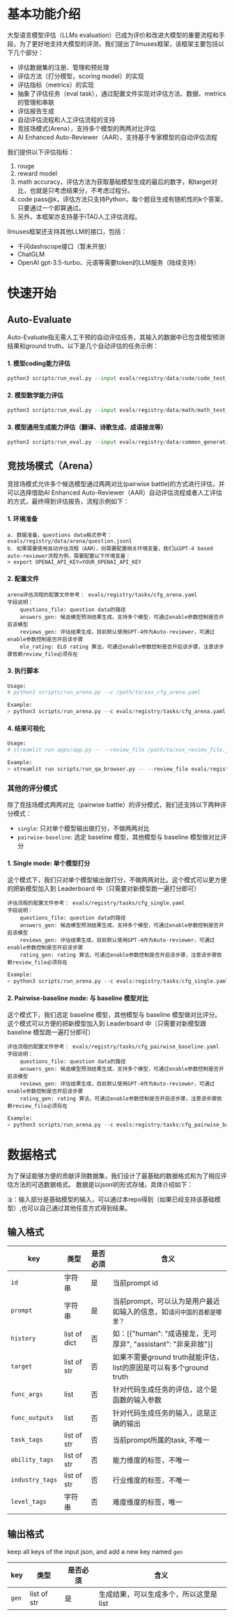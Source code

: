 # 基本功能介绍
大型语言模型评估（LLMs evaluation）已成为评价和改进大模型的重要流程和手段，为了更好地支持大模型的评测，我们提出了llmuses框架，该框架主要包括以下几个部分：
- 评估数据集的注册、管理和预处理
- 评估方法（打分模型，scoring model）的实现
- 评估指标（metrics）的实现
- 抽象了评估任务（eval task），通过配置文件实现对评估方法、数据、metrics的管理和串联
- 评估报告生成
- 自动评估流程和人工评估流程的支持
- 竞技场模式(Arena），支持多个模型的两两对比评估
- AI Enhanced Auto-Reviewer（AAR），支持基于专家模型的自动评估流程

我们提供以下评估指标：
1. rouge
2. reward model
3. math accuracy，评估方法为获取基础模型生成的最后的数字，和target对比，也就是只考虑结果分，不考虑过程分。
4. code pass@k，评估方法只支持Python，每个题目生成有随机性的k个答案，只要通过一个即算通过。
5. 另外，本框架亦支持基于iTAG人工评估流程。

llmuses框架还支持其他LLM的接口，包括：
- 千问dashscope接口（暂未开放）
- ChatGLM
- OpenAI gpt-3.5-turbo、元语等需要token的LLM服务（陆续支持）


# 快速开始
## Auto-Evaluate

Auto-Evaluate指无需人工干预的自动评估任务，其输入的数据中已包含模型预测结果和ground truth，以下是几个自动评估的任务示例：
#### 1. 模型coding能力评估
```python
python3 scripts/run_eval.py --input evals/registry/data/code/code_test_v2_model_result.jsonl --task_cfg evals/registry/tasks/task_qwen_code.yaml --eval-type=code
```

#### 2. 模型数学能力评估
```python
python3 scripts/run_eval.py --input evals/registry/data/math/math_test_v2_model_result.jsonl --task_cfg evals/registry/tasks/task_qwen_math.yaml --eval-type=math
```

#### 3. 模型通用生成能力评估（翻译、诗歌生成、成语接龙等）
```python
python3 scripts/run_eval.py --input evals/registry/data/common_generation/rouge_test_v7_model_result.jsonl --task_cfg evals/registry/tasks/task_qwen_generation.yaml --eval-type=rouge
```


## 竞技场模式（Arena）
竞技场模式允许多个候选模型通过两两对比(pairwise battle)的方式进行评估，并可以选择借助AI Enhanced Auto-Reviewer（AAR）自动评估流程或者人工评估的方式，最终得到评估报告，流程示例如下：
#### 1. 环境准备
```text
a. 数据准备，questions data格式参考：evals/registry/data/arena/question.jsonl
b. 如果需要使用自动评估流程（AAR），则需要配置相关环境变量，我们以GPT-4 based auto-reviewer流程为例，需要配置以下环境变量：
> export OPENAI_API_KEY=YOUR_OPENAI_API_KEY
```

#### 2. 配置文件
```text
arena评估流程的配置文件参考： evals/registry/tasks/cfg_arena.yaml
字段说明：
    questions_file: question data的路径
    answers_gen: 候选模型预测结果生成，支持多个模型，可通过enable参数控制是否开启该模型
    reviews_gen: 评估结果生成，目前默认使用GPT-4作为Auto-reviewer，可通过enable参数控制是否开启该步骤
    elo_rating: ELO rating 算法，可通过enable参数控制是否开启该步骤，注意该步骤依赖review_file必须存在
```

#### 3. 执行脚本
```python
Usage:
# python3 scripts/run_arena.py --c /path/to/xxx_cfg_arena.yaml

Example:
> python3 scripts/run_arena.py --c evals/registry/tasks/cfg_arena.yaml
```

#### 4. 结果可视化

```python
Usage:
# streamlit run apps/app.py -- --review_file /path/to/xxx_review_file.jsonl --category_file /path/to/xxx_category_mapping.yaml

Example:
> streamlit run scripts/run_qa_browser.py -- --review_file evals/registry/data/qa_browser/battle.jsonl --category_file evals/registry/data/qa_browser/category_mapping.yaml
```

### 其他的评分模式
除了竞技场模式两两对比（pairwise battle）的评分模式，我们还支持以下两种评分模式：
- `single`: 只对单个模型输出做打分，不做两两对比
- `pairwise-baseline`: 选定 baseline 模型，其他模型与 baseline 模型做对比评分

#### 1. Single mode: 单个模型打分

这个模式下，我们只对单个模型输出做打分，不做两两对比。这个模式可以更方便的把新模型加入到 Leaderboard 中（只需要对新模型跑一遍打分即可）

```text
评估流程的配置文件参考： evals/registry/tasks/cfg_single.yaml
字段说明：
    questions_file: question data的路径
    answers_gen: 候选模型预测结果生成，支持多个模型，可通过enable参数控制是否开启该模型
    reviews_gen: 评估结果生成，目前默认使用GPT-4作为Auto-reviewer，可通过enable参数控制是否开启该步骤
    rating_gen: rating 算法，可通过enable参数控制是否开启该步骤，注意该步骤依赖review_file必须存在
```

```python
Example:
> python3 scripts/run_arena.py --c evals/registry/tasks/cfg_single.yaml
```

#### 2. Pairwise-baseline mode: 与 baseline 模型对比

这个模式下，我们选定 baseline 模型，其他模型与 baseline 模型做对比评分。这个模式可以方便的把新模型加入到 Leaderboard 中（只需要对新模型跟 baseline 模型跑一遍打分即可）

```text
评估流程的配置文件参考： evals/registry/tasks/cfg_pairwise_baseline.yaml
字段说明：
    questions_file: question data的路径
    answers_gen: 候选模型预测结果生成，支持多个模型，可通过enable参数控制是否开启该模型
    reviews_gen: 评估结果生成，目前默认使用GPT-4作为Auto-reviewer，可通过enable参数控制是否开启该步骤
    rating_gen: rating 算法，可通过enable参数控制是否开启该步骤，注意该步骤依赖review_file必须存在
```

```python
Example:
> python3 scripts/run_arena.py --c evals/registry/tasks/cfg_pairwise_baseline.yaml
```

# 数据格式

为了保证能够方便的贡献评测数据集，我们设计了最基础的数据格式和为了相应评估方法的可选数据格式。 数据是以jsonl的形式存储，具体介绍如下：

`注`：输入部分是基础模型的输入，可以通过本repo得到（如果已经支持该基础模型）,也可以自己通过其他任意方式得到结果。

## 输入格式

| key | 类型 | 是否必须 | 含义 |
| --- | --- | --- | ---|
| `id`| 字符串 | 是 | 当前prompt id|
| `prompt` | 字符串 | 是 | 当前prompt，可以认为是用户最近如输入的信息，如`请问中国的首都是哪里？` |
| `history`| list of dict | 否 | 如：[{"human": "成语接龙，无可厚非", "assistant": "非亲非故"}]|
| `target` | list of str | 否 | 如果不需要ground truth就能评估，list的原因是可以有多个ground truth |
| `func_args`| list | 否 | 针对代码生成任务的评估，这个是函数的输入参数 |
| `func_outputs` | list | 否 | 针对代码生成任务的输入，这是正确的输出 |
| `task_tags` | list of str | 否 | 当前prompt所属的task, 不唯一 |
| `ability_tags` | list of str | 否 | 能力维度的标签，不唯一 |
| `industry_tags` | list of str | 否 | 行业维度的标签，不唯一 |
| `level_tags` | 字符串 | 否 | 难度维度的标签，唯一 |

## 输出格式
keep all keys of the input json, and add a new key named `gen`

| key | 类型 | 是否必须 | 含义 |
| --- | --- | --- | ---|
| `gen`| list of str | 是 | 生成结果，可以生成多个，所以这里是list |
